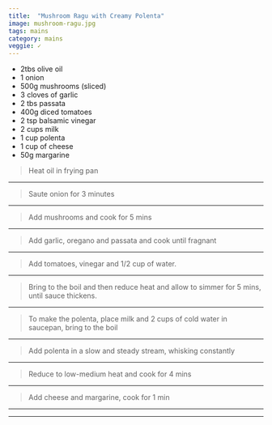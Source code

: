 ```yaml
---
title:  "Mushroom Ragu with Creamy Polenta"
image: mushroom-ragu.jpg
tags: mains
category: mains
veggie: ✓
---
```


* 2tbs olive oil
* 1 onion
* 500g mushrooms (sliced)
* 3 cloves of garlic
* 2 tbs passata
* 400g diced tomatoes
* 2 tsp balsamic vinegar
* 2 cups milk
* 1 cup polenta
* 1 cup of cheese
* 50g margarine


> Heat oil in frying pan

---

> Saute onion for 3 minutes

---

> Add mushrooms and cook for 5 mins

---

> Add garlic, oregano and passata and cook until fragnant

---

> Add tomatoes, vinegar and 1/2 cup of water.

---

> Bring to the boil and then reduce heat and allow to simmer for 5 mins, until sauce thickens.

---

> To make the polenta, place milk and 2 cups of cold water in saucepan, bring to the boil

---

> Add polenta in a slow and steady stream, whisking constantly

---

> Reduce to low-medium heat and cook for 4 mins

---

> Add cheese and margarine, cook for 1 min

---


---
